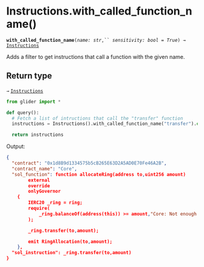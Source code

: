 # Instructions.with\_called\_function\_name()

**`with_called_function_name`**`(`_`name: str`_`,`` `_`sensitivity: bool = True`_`) →` [`Instructions`](./)

Adds a filter to get instructions that call a function with the given name.

## Return type

`→` [`Instructions`](./)

```python
from glider import *

def query():
  # Fetch a list of intructions that call the "transfer" function
  instructions = Instructions().with_called_function_name("transfer").exec(1)

  return instructions
```

Output:

```json
{
  "contract": "0x1d8B9d1334575b5cB265E63D2A5AD0E70Fe46A2B",
  "contract_name": "Core",
  "sol_function": function allocateRing(address to,uint256 amount)
        external
        override
        onlyGovernor
    {
        IERC20 _ring = ring;
        require(
            _ring.balanceOf(address(this)) >= amount,"Core: Not enough Ring"
        );

        _ring.transfer(to,amount);

        emit RingAllocation(to,amount);
    },
  "sol_instruction": _ring.transfer(to,amount)
}
```
